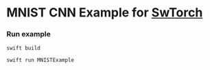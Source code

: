 # MNIST CNN Example for [SwTorch](https://github.com/kisonho/SwTorch)
### Run example
```
swift build

swift run MNISTExample
```
